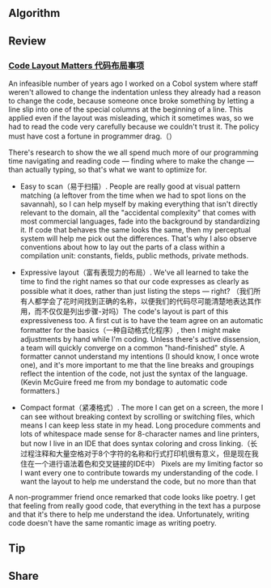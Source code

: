 ## Algorithm

## Review

### [Code Layout Matters 代码布局事项](https://97-things-every-x-should-know.gitbooks.io/97-things-every-programmer-should-know/content/en/thing_13/)

An infeasible number of years ago I worked on a Cobol system where staff weren't allowed to change the indentation unless they already had a reason to change the code, because someone once broke something by letting a line slip into one of the special columns at the beginning of a line. This applied even if the layout was misleading, which it sometimes was, so we had to read the code very carefully because we couldn't trust it. The policy must have cost a fortune in programmer drag.（）

There's research to show the we all spend much more of our programming time navigating and reading code — finding where to make the change — than actually typing, so that's what we want to optimize for.

- Easy to scan（易于扫描）. People are really good at visual pattern matching (a leftover from the time when we had to spot lions on the savannah), so I can help myself by making everything that isn't directly relevant to the domain, all the "accidental complexity" that comes with most commercial languages, fade into the background by standardizing it. If code that behaves the same looks the same, then my perceptual system will help me pick out the differences. That's why I also observe conventions about how to lay out the parts of a class within a compilation unit: constants, fields, public methods, private methods.

- Expressive layout（富有表现力的布局）. We've all learned to take the time to find the right names so that our code expresses as clearly as possible what it does, rather than just listing the steps — right? （我们所有人都学会了花时间找到正确的名称，以便我们的代码尽可能清楚地表达其作用，而不仅仅是列出步骤-对吗）The code's layout is part of this expressiveness too. A first cut is to have the team agree on an automatic formatter for the basics（一种自动格式化程序）, then I might make adjustments by hand while I'm coding. Unless there's active dissension, a team will quickly converge on a common "hand-finished" style. A formatter cannot understand my intentions (I should know, I once wrote one), and it's more important to me that the line breaks and groupings reflect the intention of the code, not just the syntax of the language. (Kevin McGuire freed me from my bondage to automatic code formatters.)

- Compact format（紧凑格式）. The more I can get on a screen, the more I can see without breaking context by scrolling or switching files, which means I can keep less state in my head. Long procedure comments and lots of whitespace made sense for 8-character names and line printers, but now I live in an IDE that does syntax coloring and cross linking.（长过程注释和大量空格对于8个字符的名称和行式打印机很有意义，但是现在我住在一个进行语法着色和交叉链接的IDE中） Pixels are my limiting factor so I want every one to contribute towards my understanding of the code. I want the layout to help me understand the code, but no more than that

A non-programmer friend once remarked that code looks like poetry. I get that feeling from really good code, that everything in the text has a purpose and that it's there to help me understand the idea. Unfortunately, writing code doesn't have the same romantic image as writing poetry.

## Tip
## Share
